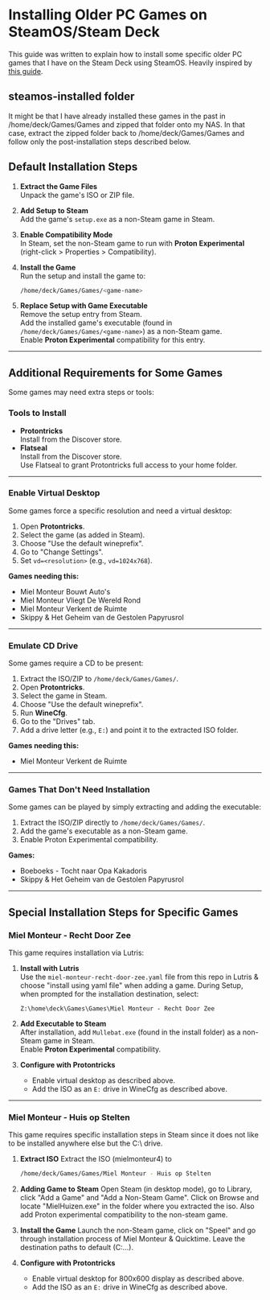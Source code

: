 # Installing Older PC Games on SteamOS/Steam Deck

This guide was written to explain how to install some specific older PC games that I have on the Steam Deck using SteamOS. Heavily inspired by [this guide](https://rentry.co/steamdeckpiratescove).

## steamos-installed folder

It might be that I have already installed these games in the past in /home/deck/Games/Games and zipped that folder onto my NAS. In that case, extract the zipped folder back to /home/deck/Games/Games and follow only the post-installation steps described below.

## Default Installation Steps

1. **Extract the Game Files**  
    Unpack the game's ISO or ZIP file.

2. **Add Setup to Steam**  
    Add the game's `setup.exe` as a non-Steam game in Steam.

3. **Enable Compatibility Mode**  
    In Steam, set the non-Steam game to run with **Proton Experimental** (right-click > Properties > Compatibility).

4. **Install the Game**  
    Run the setup and install the game to:  

    ```bash
    /home/deck/Games/Games/<game-name>
    ```

5. **Replace Setup with Game Executable**  
    Remove the setup entry from Steam.  
    Add the installed game's executable (found in `/home/deck/Games/Games/<game-name>`) as a non-Steam game.  
    Enable **Proton Experimental** compatibility for this entry.

---

## Additional Requirements for Some Games

Some games may need extra steps or tools:

### Tools to Install

- **Protontricks**  
  Install from the Discover store.
- **Flatseal**  
  Install from the Discover store.  
  Use Flatseal to grant Protontricks full access to your home folder.

---

### Enable Virtual Desktop

Some games force a specific resolution and need a virtual desktop:

1. Open **Protontricks**.
2. Select the game (as added in Steam).
3. Choose "Use the default wineprefix".
4. Go to "Change Settings".
5. Set `vd=<resolution>` (e.g., `vd=1024x768`).

**Games needing this:**  

- Miel Monteur Bouwt Auto's  
- Miel Monteur Vliegt De Wereld Rond  
- Miel Monteur Verkent de Ruimte  
- Skippy & Het Geheim van de Gestolen Papyrusrol

---

### Emulate CD Drive

Some games require a CD to be present:

1. Extract the ISO/ZIP to `/home/deck/Games/Games/`.
2. Open **Protontricks**.
3. Select the game in Steam.
4. Choose "Use the default wineprefix".
5. Run **WineCfg**.
6. Go to the "Drives" tab.
7. Add a drive letter (e.g., `E:`) and point it to the extracted ISO folder.

**Games needing this:**  

- Miel Monteur Verkent de Ruimte

---

### Games That Don't Need Installation

Some games can be played by simply extracting and adding the executable:

1. Extract the ISO/ZIP directly to `/home/deck/Games/Games/`.
2. Add the game's executable as a non-Steam game.
3. Enable Proton Experimental compatibility.

**Games:**  

- Boeboeks - Tocht naar Opa Kakadoris  
- Skippy & Het Geheim van de Gestolen Papyrusrol

---

## Special Installation Steps for Specific Games

### Miel Monteur - Recht Door Zee

This game requires installation via Lutris:

1. **Install with Lutris**  
    Use the `miel-monteur-recht-door-zee.yaml` file from this repo in Lutris & choose "install using yaml file" when adding a game.
    During Setup, when prompted for the installation destination, select:  

    ```dos
    Z:\home\deck\Games\Games\Miel Monteur - Recht Door Zee
    ```

2. **Add Executable to Steam**  
    After installation, add `Mullebat.exe` (found in the install folder) as a non-Steam game in Steam.  
    Enable **Proton Experimental** compatibility.

3. **Configure with Protontricks**  
    - Enable virtual desktop as described above.
    - Add the ISO as an `E:` drive in WineCfg as described above.

---

### Miel Monteur - Huis op Stelten

This game requires specific installation steps in Steam since it does not like to be installed anywhere else but the C:\ drive.

1. **Extract ISO**
    Extract the ISO (mielmonteur4) to

    ```bash
    /home/deck/Games/Games/Miel Monteur - Huis op Stelten
    ```

2. **Adding Game to Steam**
    Open Steam (in desktop mode), go to Library, click "Add a Game" and "Add a Non-Steam Game". Click on Browse and locate "MielHuizen.exe" in the folder where you extracted the iso. Also add Proton experimental compatibility to the non-steam game.

3. **Install the Game**
    Launch the non-Steam game, click on "Speel" and go through installation process of Miel Monteur & Quicktime. Leave the destination paths to default (C:\...).

4. **Configure with Protontricks**  
    - Enable virtual desktop for 800x600 display as described above.
    - Add the ISO as an `E:` drive in WineCfg as described above.
